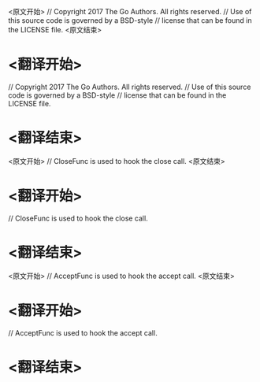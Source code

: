 
<原文开始>
// Copyright 2017 The Go Authors. All rights reserved.
// Use of this source code is governed by a BSD-style
// license that can be found in the LICENSE file.
<原文结束>

# <翻译开始>
// Copyright 2017 The Go Authors. All rights reserved.
// Use of this source code is governed by a BSD-style
// license that can be found in the LICENSE file.
# <翻译结束>


<原文开始>
// CloseFunc is used to hook the close call.
<原文结束>

# <翻译开始>
// CloseFunc is used to hook the close call.
# <翻译结束>


<原文开始>
// AcceptFunc is used to hook the accept call.
<原文结束>

# <翻译开始>
// AcceptFunc is used to hook the accept call.
# <翻译结束>

